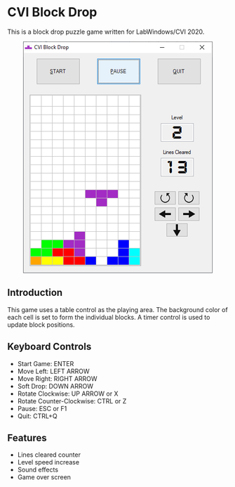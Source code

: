 # CVI Block Drop
This is a block drop puzzle game written for LabWindows/CVI 2020.

<p align="center">
<img src="reference_diagrams/cvi_blockdrop.png" alt="CVI Blockdrop Screenshot"/>
</p>


## Introduction
This game uses a table control as the playing area. The background color of each cell is set to form the individual blocks. 
A timer control is used to update block positions.


## Keyboard Controls
- Start Game: ENTER
- Move Left: LEFT ARROW
- Move Right: RIGHT ARROW
- Soft Drop: DOWN ARROW
- Rotate Clockwise: UP ARROW or X
- Rotate Counter-Clockwise: CTRL or Z
- Pause: ESC or F1
- Quit: CTRL+Q


## Features
- Lines cleared counter
- Level speed increase
- Sound effects
- Game over screen




